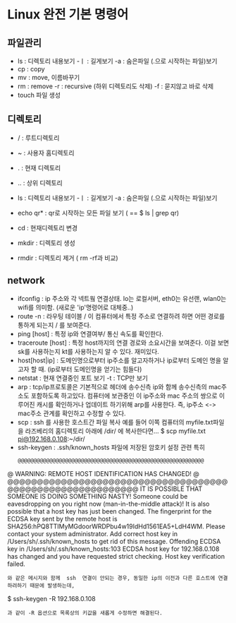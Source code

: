 # Linux 완전 기본 명령어
## 파일관리
* ls : 디렉토리 내용보기
  -ㅣ : 길게보기
  -a : 숨은파일 (.으로 시작하는 파일)보기
* cp : copy
* mv : move, 이름바꾸기
* rm : remove
  -r : recursive (하위 디렉토리도 삭제)
  -f : 묻지않고 바로 삭제
* touch 파일 생성

## 디렉토리
* / : 루트디렉토리
* ~ : 사용자 홈디렉토리
* . : 현재 디렉토리
* .. : 상위 디렉토리

* ls : 디렉토리 내용보기
  -ㅣ : 길게보기
  -a : 숨은파일 (.으로 시작하는 파일)보기
* echo qr* : qr로 시작하는 모든 파일 보기
            ( == $ ls | grep qr)

* cd : 현재디렉토리 변경
* mkdir : 디렉토리 생성
* rmdir : 디렉토리 제거 ( rm -rf과 비교)

## network
* ifconfig : ip 주소와 각 넥트웤 연결상태. lo는 로컬서버, eth0는 유선랜, wlan0는 wifi를 의미함. (새로운 'ip'명령어로 대체중..)
* route -n : 라우팅 테이블 / 이 컴퓨터에서 특정 주소로 연결하려 하면 어떤 경로를 통하게 되는지 / 를 보여준다.
* ping [host] : 특정 ip와 연결여부/ 통신 속도를 확인한다.
* traceroute [host] : 특정 host까지의 연결 경로와 소요시간을 보여준다. 이걸 보면  sk를 사용하는지  kt를 사용하는지 알 수 있다. 재미있다.
* host[host|ip] : 도메인명으로부터 ip주소를 알고자하거나  ip로부터 도메인 명을 알고자 할 때. (ip로부터 도메인명을 얻기는 힘들다)
* netstat : 현재 연결중인 포트 보기
    -t : TCP만 보기
* arp : tcp/ip프로토콜은 기본적으로 헤더에 송수신측 ip와 함께 송수신측의 mac주소도 포함하도록 하고있다. 컴퓨터에 보관중인 이 ip주소와  mac 주소의 쌍으로 이루어진 캐시를 확인하거나 업데이트 하기위해  arp를 사용한다. 즉, ip주소 <-> mac주소 관계를 확인하고 수정할 수 있다.
* scp : ssh 를 사용한 호스트간 파일 복사
    예를 들어 이쪽 컴퓨터의  myfile.txt파일을 라즈베리의 홈디렉토리 아래에 /dir/ 에 복사한다면...
    $ scp myfile.txt pi@192.168.0.108:~/dir/
* ssh-keygen : .ssh/known_hosts 파일에 저장된 암호키 설정 관련
    특히
    ```
    @@@@@@@@@@@@@@@@@@@@@@@@@@@@@@@@@@@@@@@@@@@@@@@@@@@@@@@@@@@
@    WARNING: REMOTE HOST IDENTIFICATION HAS CHANGED!     @
@@@@@@@@@@@@@@@@@@@@@@@@@@@@@@@@@@@@@@@@@@@@@@@@@@@@@@@@@@@
IT IS POSSIBLE THAT SOMEONE IS DOING SOMETHING NASTY!
Someone could be eavesdropping on you right now (man-in-the-middle attack)!
It is also possible that a host key has just been changed.
The fingerprint for the ECDSA key sent by the remote host is
SHA256:hPQ8TTIMyMGdoorWRDPbu4w19IdHd1561EA5+LdH4WM.
Please contact your system administrator.
Add correct host key in /Users/sh/.ssh/known_hosts to get rid of this message.
Offending ECDSA key in /Users/sh/.ssh/known_hosts:103
ECDSA host key for 192.168.0.108 has changed and you have requested strict checking.
Host key verification failed.
```
와 같은 메시지와 함께  ssh  연결이 안되는 경우, 동일한 ip의 이전과 다른 호스트에 연결하려하기 때문에 발생하는데,
```
$ ssh-keygen -R 192.168.0.108
```
과 같이 -R 옵션으로 목록상의 키값을 새롭게 수정하면 해결된다.
